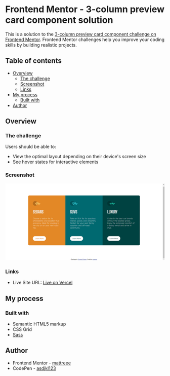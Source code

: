 # Frontend Mentor - 3-column preview card component solution

This is a solution to the [3-column preview card component challenge on Frontend Mentor](https://www.frontendmentor.io/challenges/3column-preview-card-component-pH92eAR2-). Frontend Mentor challenges help you improve your coding skills by building realistic projects. 

## Table of contents

- [Overview](#overview)
  - [The challenge](#the-challenge)
  - [Screenshot](#screenshot)
  - [Links](#links)
- [My process](#my-process)
  - [Built with](#built-with)
- [Author](#author)

## Overview

### The challenge

Users should be able to:

- View the optimal layout depending on their device's screen size
- See hover states for interactive elements

### Screenshot

![result](./result.png)

### Links

- Live Site URL: [Live on Vercel](https://3-column-preview-card-component-frontend-mentor-three.vercel.app/)

## My process

### Built with

- Semantic HTML5 markup
- CSS Grid
- [Sass](https://sass-lang.com/)

## Author

- Frontend Mentor - [mattreee](https://www.frontendmentor.io/profile/mattreee)
- CodePen - [asdjkl123](https://codepen.io/asdjkl123)
